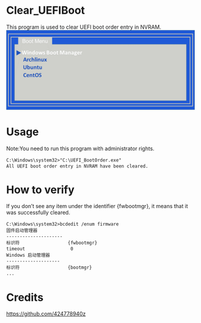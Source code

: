 # Clear_UEFIBoot  
This program is used to clear UEFI boot order entry in NVRAM.  
![uefi_boot](uefi_boot.png)

# Usage
Note:You need to run this program with administrator rights.  
```
C:\Windows\system32>"C:\UEFI_BootOrder.exe"
All UEFI boot order entry in NVRAM have been cleared.

```
# How to verify
If you don’t see any item under the identifier {fwbootmgr}, it means that it was successfully cleared.
```
C:\Windows\system32>bcdedit /enum firmware
固件启动管理器
---------------------
标识符                  {fwbootmgr}
timeout                 0
Windows 启动管理器
--------------------
标识符                  {bootmgr}
...
```

# Credits
https://github.com/424778940z